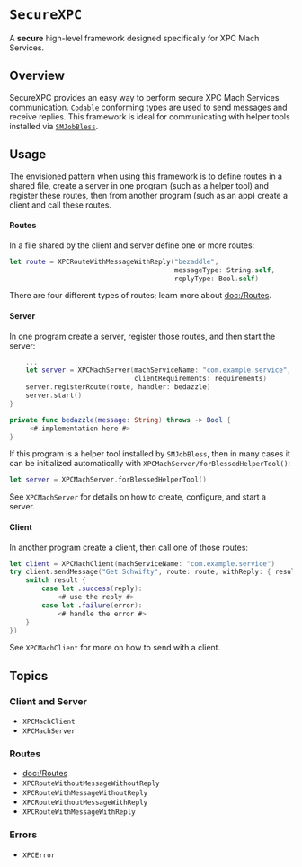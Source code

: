 # ``SecureXPC``

A **secure** high-level framework designed specifically for XPC Mach Services.

## Overview

SecureXPC provides an easy way to perform secure XPC Mach Services communication. 
[`Codable`](https://developer.apple.com/documentation/swift/codable) conforming types are used to send messages and
receive replies. This framework is ideal for communicating with helper tools installed via 
[`SMJobBless`](https://developer.apple.com/documentation/servicemanagement/1431078-smjobbless).

## Usage
The envisioned pattern when using this framework is to define routes in a shared file, create a server in one program
(such as a helper tool) and register these routes, then from another program (such as an app) create a client and call
these routes.

#### Routes

In a file shared by the client and server define one or more routes:
```swift
let route = XPCRouteWithMessageWithReply("bezaddle",
                                         messageType: String.self,
                                         replyType: Bool.self)
```
There are four different types of routes; learn more about <doc:/Routes>.

#### Server

In one program create a server, register those routes, and then start the server:
```swift
    ...
    let server = XPCMachServer(machServiceName: "com.example.service",
                               clientRequirements: requirements)
    server.registerRoute(route, handler: bedazzle)
    server.start()
}

private func bedazzle(message: String) throws -> Bool {
     <# implementation here #>
}
```

If this program is a helper tool installed by `SMJobBless`, then in many cases it can be initialized automatically with
``XPCMachServer/forBlessedHelperTool()``:
```swift
let server = XPCMachServer.forBlessedHelperTool()
```

See ``XPCMachServer`` for details on how to create, configure, and start a server.

#### Client

In another program create a client, then call one of those routes:
```swift
let client = XPCMachClient(machServiceName: "com.example.service")
try client.sendMessage("Get Schwifty", route: route, withReply: { result in
    switch result {
        case let .success(reply):
            <# use the reply #>
        case let .failure(error):
            <# handle the error #>
    }
})
```
See ``XPCMachClient`` for more on how to send with a client.

## Topics
### Client and Server
- ``XPCMachClient``
- ``XPCMachServer``

### Routes
- <doc:/Routes>
- ``XPCRouteWithoutMessageWithoutReply``
- ``XPCRouteWithMessageWithoutReply``
- ``XPCRouteWithoutMessageWithReply``
- ``XPCRouteWithMessageWithReply``

### Errors
- ``XPCError``
